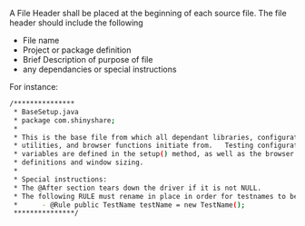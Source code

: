 A File Header shall be placed at the beginning of each source file. The file header should include the following

- File name
- Project or package definition
- Brief Description of purpose of file
- any dependancies or special instructions

For instance:
```sh
/***************
 * BaseSetup.java
 * package com.shinyshare;
 *
 * This is the base file from which all dependant libraries, configuration
 * utilities, and browser functions initiate from.   Testing configuration
 * variables are defined in the setup() method, as well as the browser
 * definitions and window sizing.   
 *
 * Special instructions:
 * The @After section tears down the driver if it is not NULL.
 * The following RULE must rename in place in order for testnames to be accessed.
 *      - @Rule public TestName testName = new TestName();
 ***************/
```

